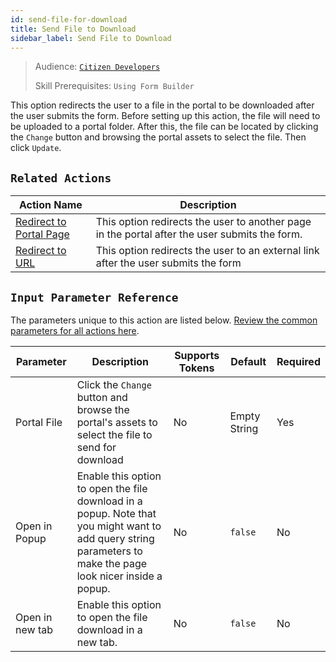 ```yaml
---
id: send-file-for-download
title: Send File to Download
sidebar_label: Send File to Download
---
```


> Audience: [`Citizen Developers`](/audience.md#citizen-developers)
>
> Skill Prerequisites: `Using Form Builder`

This option redirects the user to a file in the portal to be downloaded after the user submits the form. Before setting up this action, the file will need to be uploaded to a portal folder. After this, the file can be located by clicking the `Change` button and browsing the portal assets to select the file. Then click `Update`.

## `Related Actions`

| Action Name | Description |
| -- | -- |
| [Redirect to Portal Page](/actions/redirect-to-portal-page.md) |This option redirects the user to another page in the portal after the user submits the form. |
| [Redirect to URL](/actions/redirect-to-url.md) | This option redirects the user to an external link after the user submits the form |

## `Input Parameter Reference`

The parameters unique to this action are listed below. [Review the common parameters for all actions here](/actions/common-parameters.md).

| Parameter | Description | Supports Tokens | Default | Required |
| -- | -- | -- | -- | -- |
| Portal File | Click the `Change` button and browse the portal's assets to select the file to send for download | No | Empty String | Yes |
| Open in Popup | Enable this option to open the file download in a popup. Note that you might want to add query string parameters to make the page look nicer inside a popup. | No |`false` | No |
| Open in new tab | Enable this option to open the file download in a new tab. | No |`false` | No |
